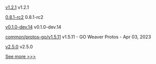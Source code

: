 
[v1.2.1](https://github.com/hyperledger/firefly-cli/releases/tag/v1.2.1) v1.2.1

[0.8.1-rc2](https://github.com/hyperledger/aries-cloudagent-python/releases/tag/0.8.1-rc2) 0.8.1-rc2

[v0.1.0-dev.14](https://github.com/hyperledger/anoncreds-rs/releases/tag/v0.1.0-dev.14) v0.1.0-dev.14

[common/protos-go/v1.5.11](https://github.com/hyperledger-labs/weaver-dlt-interoperability/releases/tag/common/protos-go/v1.5.11) v1.5.11 - GO Weaver Protos - Apr 03, 2023

[v2.5.0](https://github.com/hyperledger/fabric/releases/tag/v2.5.0) v2.5.0


[See more >>>](https://start-here.hyperledger.org/releases)

